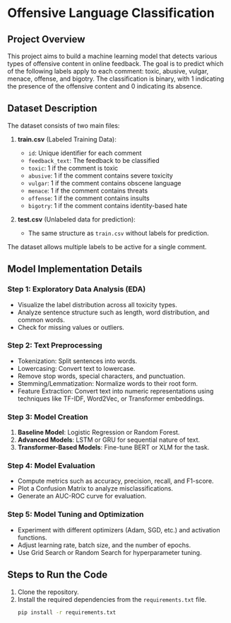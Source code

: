 # Offensive Language Classification

## Project Overview
This project aims to build a machine learning model that detects various types of offensive content in online feedback. The goal is to predict which of the following labels apply to each comment: toxic, abusive, vulgar, menace, offense, and bigotry. The classification is binary, with 1 indicating the presence of the offensive content and 0 indicating its absence.

## Dataset Description
The dataset consists of two main files:

1. **train.csv** (Labeled Training Data):
    - `id`: Unique identifier for each comment
    - `feedback_text`: The feedback to be classified
    - `toxic`: 1 if the comment is toxic
    - `abusive`: 1 if the comment contains severe toxicity
    - `vulgar`: 1 if the comment contains obscene language
    - `menace`: 1 if the comment contains threats
    - `offense`: 1 if the comment contains insults
    - `bigotry`: 1 if the comment contains identity-based hate

2. **test.csv** (Unlabeled data for prediction):
    - The same structure as `train.csv` without labels for prediction.

The dataset allows multiple labels to be active for a single comment.

## Model Implementation Details

### Step 1: Exploratory Data Analysis (EDA)
- Visualize the label distribution across all toxicity types.
- Analyze sentence structure such as length, word distribution, and common words.
- Check for missing values or outliers.

### Step 2: Text Preprocessing
- Tokenization: Split sentences into words.
- Lowercasing: Convert text to lowercase.
- Remove stop words, special characters, and punctuation.
- Stemming/Lemmatization: Normalize words to their root form.
- Feature Extraction: Convert text into numeric representations using techniques like TF-IDF, Word2Vec, or Transformer embeddings.

### Step 3: Model Creation
1. **Baseline Model**: Logistic Regression or Random Forest.
2. **Advanced Models**: LSTM or GRU for sequential nature of text.
3. **Transformer-Based Models**: Fine-tune BERT or XLM for the task.

### Step 4: Model Evaluation
- Compute metrics such as accuracy, precision, recall, and F1-score.
- Plot a Confusion Matrix to analyze misclassifications.
- Generate an AUC-ROC curve for evaluation.

### Step 5: Model Tuning and Optimization
- Experiment with different optimizers (Adam, SGD, etc.) and activation functions.
- Adjust learning rate, batch size, and the number of epochs.
- Use Grid Search or Random Search for hyperparameter tuning.

## Steps to Run the Code

1. Clone the repository.
2. Install the required dependencies from the `requirements.txt` file.
   ```bash
   pip install -r requirements.txt
